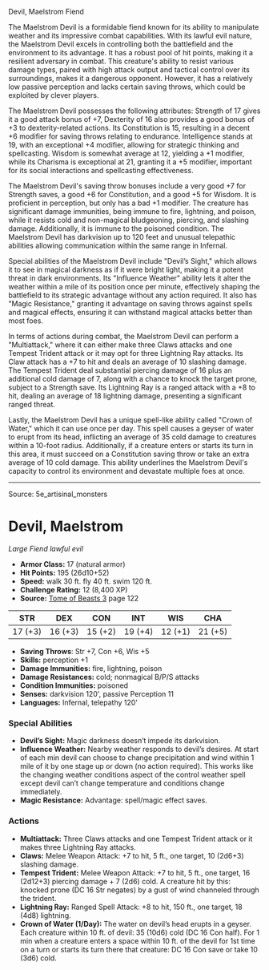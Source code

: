 <MonsterName/>Devil, Maelstrom</MonsterName>
<CreatureType/>Fiend</CreatureType>

<summary>The Maelstrom Devil is a formidable fiend known for its ability to manipulate weather and its impressive combat capabilities. With its lawful evil nature, the Maelstrom Devil excels in controlling both the battlefield and the environment to its advantage. It has a robust pool of hit points, making it a resilient adversary in combat. This creature's ability to resist various damage types, paired with high attack output and tactical control over its surroundings, makes it a dangerous opponent. However, it has a relatively low passive perception and lacks certain saving throws, which could be exploited by clever players.</summary>

<detail>

The Maelstrom Devil possesses the following attributes: Strength of 17 gives it a good attack bonus of +7, Dexterity of 16 also provides a good bonus of +3 to dexterity-related actions. Its Constitution is 15, resulting in a decent +6 modifier for saving throws relating to endurance. Intelligence stands at 19, with an exceptional +4 modifier, allowing for strategic thinking and spellcasting. Wisdom is somewhat average at 12, yielding a +1 modifier, while its Charisma is exceptional at 21, granting it a +5 modifier, important for its social interactions and spellcasting effectiveness.

The Maelstrom Devil's saving throw bonuses include a very good +7 for Strength saves, a good +6 for Constitution, and a good +5 for Wisdom. It is proficient in perception, but only has a bad +1 modifier. The creature has significant damage immunities, being immune to fire, lightning, and poison, while it resists cold and non-magical bludgeoning, piercing, and slashing damage. Additionally, it is immune to the poisoned condition. The Maelstrom Devil has darkvision up to 120 feet and unusual telepathic abilities allowing communication within the same range in Infernal.

Special abilities of the Maelstrom Devil include "Devil’s Sight," which allows it to see in magical darkness as if it were bright light, making it a potent threat in dark environments. Its "Influence Weather" ability lets it alter the weather within a mile of its position once per minute, effectively shaping the battlefield to its strategic advantage without any action required. It also has "Magic Resistance," granting it advantage on saving throws against spells and magical effects, ensuring it can withstand magical attacks better than most foes.

In terms of actions during combat, the Maelstrom Devil can perform a "Multiattack," where it can either make three Claws attacks and one Tempest Trident attack or it may opt for three Lightning Ray attacks. Its Claw attack has a +7 to hit and deals an average of 10 slashing damage. The Tempest Trident deal substantial piercing damage of 16 plus an additional cold damage of 7, along with a chance to knock the target prone, subject to a Strength save. Its Lightning Ray is a ranged attack with a +8 to hit, dealing an average of 18 lightning damage, presenting a significant ranged threat. 

Lastly, the Maelstrom Devil has a unique spell-like ability called "Crown of Water," which it can use once per day. This spell causes a geyser of water to erupt from its head, inflicting an average of 35 cold damage to creatures within a 10-foot radius. Additionally, if a creature enters or starts its turn in this area, it must succeed on a Constitution saving throw or take an extra average of 10 cold damage. This ability underlines the Maelstrom Devil's capacity to control its environment and devastate multiple foes at once.</detail>



---

Source: 5e_artisinal_monsters

# Devil, Maelstrom

*Large* *Fiend* *lawful evil*

- **Armor Class:** 17 (natural armor)
- **Hit Points:** 195 (26d10+52)
- **Speed:** walk 30 ft. fly 40 ft. swim 120 ft.
- **Challenge Rating:** 12 (8,400 XP)
- **Source:** [Tome of Beasts 3](https://koboldpress.com/kpstore/product/tome-of-beasts-3-for-5th-edition/) page 122

| STR | DEX | CON | INT | WIS | CHA |
| --- | --- | --- | --- | --- | --- |
| 17 (+3) | 16 (+3) | 15 (+2) | 19 (+4) | 12 (+1) | 21 (+5) |

- **Saving Throws**: Str +7, Con +6, Wis +5
- **Skills:** perception +1
- **Damage Immunities:** fire, lightning, poison
- **Damage Resistances:** cold; nonmagical B/P/S attacks
- **Condition Immunities:** poisoned
- **Senses:** darkvision 120', passive Perception 11
- **Languages:** Infernal, telepathy 120'

### Special Abilities

- **Devil’s Sight:** Magic darkness doesn’t impede its darkvision.
- **Influence Weather:** Nearby weather responds to devil’s desires. At start of each min devil can choose to change precipitation and wind within 1 mile of it by one stage up or down (no action required). This works like the changing weather conditions aspect of the control weather spell except devil can’t change temperature and conditions change immediately.
- **Magic Resistance:** Advantage: spell/magic effect saves.

### Actions

- **Multiattack:** Three Claws attacks and one Tempest Trident attack or it makes three Lightning Ray attacks.
- **Claws:** Melee Weapon Attack: +7 to hit, 5 ft., one target, 10 (2d6+3) slashing damage.
- **Tempest Trident:** Melee Weapon Attack: +7 to hit, 5 ft., one target, 16 (2d12+3) piercing damage + 7 (2d6) cold. A creature hit by this: knocked prone (DC 16 Str negates) by a gust of wind channeled through the trident.
- **Lightning Ray:** Ranged Spell Attack: +8 to hit, 150 ft., one target, 18 (4d8) lightning.
- **Crown of Water (1/Day):** The water on devil’s head erupts in a geyser. Each creature within 10 ft. of devil: 35 (10d6) cold (DC 16 Con half). For 1 min when a creature enters a space within 10 ft. of the devil for 1st time on a turn or starts its turn there that creature: DC 16 Con save or take 10 (3d6) cold.




